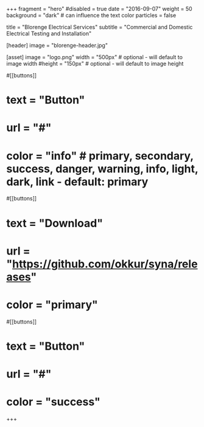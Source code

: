 +++
fragment = "hero"
#disabled = true
date = "2016-09-07"
weight = 50
background = "dark" # can influence the text color
particles = false

title = "Blorenge Electrical Services"
subtitle = "Commercial and Domestic Electrical Testing and Installation"

[header]
  image = "blorenge-header.jpg"

[asset]
  image = "logo.png"
  width = "500px" # optional - will default to image width
  #height = "150px" # optional - will default to image height

#[[buttons]]
#  text = "Button"
#  url = "#"
#  color = "info" # primary, secondary, success, danger, warning, info, light, dark, link - default: primary

#[[buttons]]
#  text = "Download"
#  url = "https://github.com/okkur/syna/releases"
#  color = "primary"

#[[buttons]]
#  text = "Button"
#  url = "#"
#  color = "success"
+++
